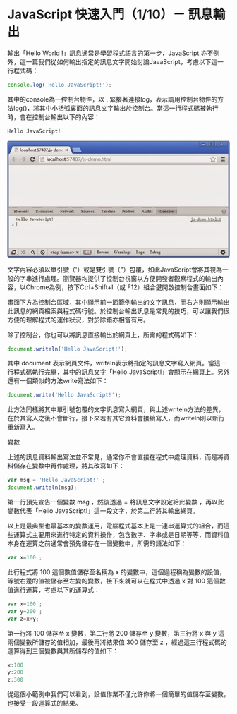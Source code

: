 # JavaScript 快速入門（1/10）－ 訊息輸出


輸出「Hello World !」訊息通常是學習程式語言的第一步，JavaScript 亦不例外，這一篇我們從如何輸出指定的訊息文字開始討論JavaScript，考慮以下這一行程式碼：

```js
console.log('Hello JavaScript!');
```

其中的console為一控制台物件，以 . 緊接著連接log，表示調用控制台物件的方法log()，將其中小括弧裏面的訊息文字輸出於控制台。當這一行程式碼被執行時，會在控制台輸出以下的內容：

```js
Hello JavaScript!
```

![](./images/C4001.jpg)

文字內容必須以單引號（'）或是雙引號（"）包覆，如此JavaScript會將其視為一般的字串進行處理。瀏覽器均提供了控制台視窗以方便開發者觀察程式的輸出內容，以Chrome為例，按下Ctrl+Shift+I（或 F12）組合鍵開啟控制台畫面如下：



畫面下方為控制台區域，其中顯示前一節範例輸出的文字訊息，而右方則顯示輸出此訊息的網頁檔案與程式碼行號。於控制台輸出訊息是常見的技巧，可以讓我們很方便的理解程式的運作狀況，對於除錯亦相當有用。

除了控制台，你也可以將訊息直接輸出於網頁上，所需的程式碼如下：
```js
document.writeln('Hello JavaScript!');
```

其中 document 表示網頁文件，writeln表示將指定的訊息文字寫入網頁。當這一行程式碼執行完畢，其中的訊息文字「Hello JavaScript!」會顯示在網頁上。另外還有一個類似的方法write寫法如下：

```js
document.write('Hello JavaScript!');
```


此方法同樣將其中單引號包覆的文字訊息寫入網頁，與上述writeln方法的差異，在於其寫入之後不會斷行，接下來若有其它資料會接續寫入，而writeln則以新行重新寫入。　

變數

上述的訊息資料輸出寫法並不常見，通常你不會直接在程式中處理資料，而是將資料儲存在變數中再作處理，將其改寫如下：

```js
var msg = 'Hello JavaScript!' ; 
document.writeln(msg);
```

第一行預先宣告一個變數 msg ，然後透過 = 將訊息文字設定給此變數 ，再以此變數代表「Hello JavaScript!」這一段文字，於第二行將其輸出網頁。

以上是最典型也最基本的變數運用，電腦程式基本上是一連串運算式的組合，而這些運算式主要用來進行特定的資料操作，包含數字、字串或是日期等等，而資料值本身在運算之前通常會預先儲存在一個變數中，所需的語法如下：
```js
var x=100 ; 
```

此行程式將 100 這個數值儲存至名稱為 x 的變數中，這個過程稱為變數的設值，等號右邊的值被儲存至左變的變數，接下來就可以在程式中透過 x 對 100 這個數值進行運算，考慮以下的運算式：

```js
var x=100 ;
var y=200 ;
var z=x+y;
```

第一行將 100 儲存至 x 變數，第二行將 200 儲存至 y 變數，第三行將 x 與 y 這兩個變數所儲存的值相加，最後再將結果值 300 儲存至 z ，經過這三行程式碼的運算得到三個變數與其所儲存的值如下：

```js
x:100
y:200
z:300
```


從這個小範例中我們可以看到，設值作業不僅允許你將一個簡單的值儲存至變數，也接受一段運算式的結果。